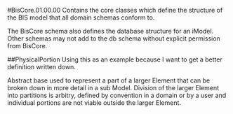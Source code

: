 #BisCore.01.00.00
Contains the core classes which define the structure of the BIS model that all domain schemas conform to.  

The BisCore schema also defines the database structure for an iModel.  Other schemas may not add to the db schema without explicit permission from BisCore.

##PhysicalPortion
Using this as an example because I want to get a better definition written down.

Abstract base used to represent a part of a larger Element that can be broken down in more detail in a sub Model.  Division of the larger Element into partitions is arbitry, defined by convention in a domain or by a user and individual portions are not viable outside the larger Element. 
